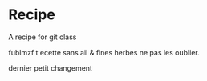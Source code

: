 # Recipe
A recipe for git class


fublmzf
t
ecette sans ail & fines herbes ne pas les oublier.


dernier petit changement
